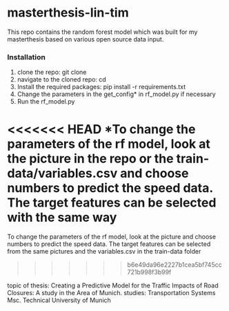 # masterthesis-lin-tim
This repo contains the random forest model which was built for my masterthesis based on various open source data input. 

### Installation
1. clone the repo: git clone <repo>
2. navigate to the cloned repo: cd <repo>
3. Install the required packages: pip install -r requirements.txt
4. Change the parameters in the get_config* in rf_model.py if necessary
4. Run the rf_model.py

<<<<<<< HEAD
*To change the parameters of the rf model, look at the picture in the repo or the train-data/variables.csv and choose numbers to predict the speed data. 
The target features can be selected with the same way
=======
To change the parameters of the rf model, look at the picture and choose numbers to predict the speed data. 
The target features can be selected from the same pictures and the variables.csv in the train-data folder 
>>>>>>> b6e49da96e2227b1cea5bf745cc721b998f3b99f


topic of thesis: Creating a Predictive Model for the Traffic Impacts of Road Closures: A study in the Area of Munich. 
studies: Transportation Systems Msc. Technical University of Munich 
